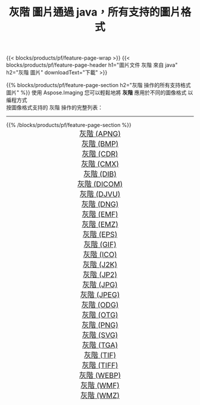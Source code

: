 ﻿---
title: 灰階 圖片通過 java，所有支持的圖片格式 
weight: 3920
url: /zh-hant/java/grayscale 
lang: zh-hant
langdirlevel: 2
locales: zh-hans,ja,it,ru,de,es,fr,nl,id,lt,pl,pt,vi,tr,ko,zh-hant,ar,hi,th,sv,cs,uk,he
description: 使用 Aspose.Imaging 你可以輕鬆地通過 java 獲取 灰階 圖像
---

{{< blocks/products/pf/feature-page-wrap >}}
{{< blocks/products/pf/feature-page-header h1="圖片文件 灰階 來自 java" h2="灰階 圖片" downloadText="下載" >}}


{{% blocks/products/pf/feature-page-section  h2="灰階 操作的所有支持格式 圖片" %}}
使用 Aspose.Imaging 您可以輕鬆地將 **灰階** 應用於不同的圖像格式 以編程方式
<br/>
按圖像格式支持的 灰階 操作的完整列表：
<hr/>
{{% /blocks/products/pf/feature-page-section %}}
<div class="container-fluid productfamilypage bg-gray">
    <div class="convertypes bg-gray agp-content section">
        <div class="container">
		<div class="row other-converters" style="gap: 10px;font-size: 19px;text-align:center;">
		    <div class='col-md-2 other-converter remove-lp remove-rp'><a href="/imaging/zh-hant/java/grayscale/apng" style="padding:15px;">灰階 (APNG)</a></div><div class='col-md-2 other-converter remove-lp remove-rp'><a href="/imaging/zh-hant/java/grayscale/bmp" style="padding:15px;">灰階 (BMP)</a></div><div class='col-md-2 other-converter remove-lp remove-rp'><a href="/imaging/zh-hant/java/grayscale/cdr" style="padding:15px;">灰階 (CDR)</a></div><div class='col-md-2 other-converter remove-lp remove-rp'><a href="/imaging/zh-hant/java/grayscale/cmx" style="padding:15px;">灰階 (CMX)</a></div><div class='col-md-2 other-converter remove-lp remove-rp'><a href="/imaging/zh-hant/java/grayscale/dib" style="padding:15px;">灰階 (DIB)</a></div><div class='col-md-2 other-converter remove-lp remove-rp'><a href="/imaging/zh-hant/java/grayscale/dicom" style="padding:15px;">灰階 (DICOM)</a></div><div class='col-md-2 other-converter remove-lp remove-rp'><a href="/imaging/zh-hant/java/grayscale/djvu" style="padding:15px;">灰階 (DJVU)</a></div><div class='col-md-2 other-converter remove-lp remove-rp'><a href="/imaging/zh-hant/java/grayscale/dng" style="padding:15px;">灰階 (DNG)</a></div><div class='col-md-2 other-converter remove-lp remove-rp'><a href="/imaging/zh-hant/java/grayscale/emf" style="padding:15px;">灰階 (EMF)</a></div><div class='col-md-2 other-converter remove-lp remove-rp'><a href="/imaging/zh-hant/java/grayscale/emz" style="padding:15px;">灰階 (EMZ)</a></div><div class='col-md-2 other-converter remove-lp remove-rp'><a href="/imaging/zh-hant/java/grayscale/eps" style="padding:15px;">灰階 (EPS)</a></div><div class='col-md-2 other-converter remove-lp remove-rp'><a href="/imaging/zh-hant/java/grayscale/gif" style="padding:15px;">灰階 (GIF)</a></div><div class='col-md-2 other-converter remove-lp remove-rp'><a href="/imaging/zh-hant/java/grayscale/ico" style="padding:15px;">灰階 (ICO)</a></div><div class='col-md-2 other-converter remove-lp remove-rp'><a href="/imaging/zh-hant/java/grayscale/j2k" style="padding:15px;">灰階 (J2K)</a></div><div class='col-md-2 other-converter remove-lp remove-rp'><a href="/imaging/zh-hant/java/grayscale/jp2" style="padding:15px;">灰階 (JP2)</a></div><div class='col-md-2 other-converter remove-lp remove-rp'><a href="/imaging/zh-hant/java/grayscale/jpg" style="padding:15px;">灰階 (JPG)</a></div><div class='col-md-2 other-converter remove-lp remove-rp'><a href="/imaging/zh-hant/java/grayscale/jpeg" style="padding:15px;">灰階 (JPEG)</a></div><div class='col-md-2 other-converter remove-lp remove-rp'><a href="/imaging/zh-hant/java/grayscale/odg" style="padding:15px;">灰階 (ODG)</a></div><div class='col-md-2 other-converter remove-lp remove-rp'><a href="/imaging/zh-hant/java/grayscale/otg" style="padding:15px;">灰階 (OTG)</a></div><div class='col-md-2 other-converter remove-lp remove-rp'><a href="/imaging/zh-hant/java/grayscale/png" style="padding:15px;">灰階 (PNG)</a></div><div class='col-md-2 other-converter remove-lp remove-rp'><a href="/imaging/zh-hant/java/grayscale/svg" style="padding:15px;">灰階 (SVG)</a></div><div class='col-md-2 other-converter remove-lp remove-rp'><a href="/imaging/zh-hant/java/grayscale/tga" style="padding:15px;">灰階 (TGA)</a></div><div class='col-md-2 other-converter remove-lp remove-rp'><a href="/imaging/zh-hant/java/grayscale/tif" style="padding:15px;">灰階 (TIF)</a></div><div class='col-md-2 other-converter remove-lp remove-rp'><a href="/imaging/zh-hant/java/grayscale/tiff" style="padding:15px;">灰階 (TIFF)</a></div><div class='col-md-2 other-converter remove-lp remove-rp'><a href="/imaging/zh-hant/java/grayscale/webp" style="padding:15px;">灰階 (WEBP)</a></div><div class='col-md-2 other-converter remove-lp remove-rp'><a href="/imaging/zh-hant/java/grayscale/wmf" style="padding:15px;">灰階 (WMF)</a></div><div class='col-md-2 other-converter remove-lp remove-rp'><a href="/imaging/zh-hant/java/grayscale/wmz" style="padding:15px;">灰階 (WMZ)</a></div>
                </div>
        </div>
    </div>
</div>
<br/>
